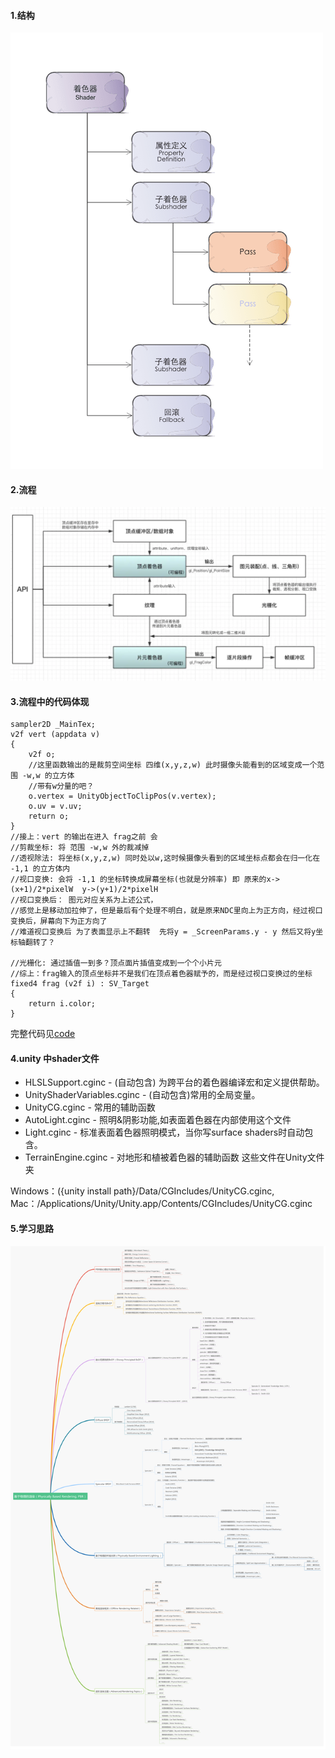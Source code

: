 #### 1.结构  

![](pic/1.png)  

#### 2.流程

![](pic/64.webp)



#### 3.流程中的代码体现

```
sampler2D _MainTex;
v2f vert (appdata v)
{
    v2f o;
    //这里函数输出的是裁剪空间坐标 四维(x,y,z,w) 此时摄像头能看到的区域变成一个范围 -w,w 的立方体
    //带有w分量的吧？
    o.vertex = UnityObjectToClipPos(v.vertex);
    o.uv = v.uv;
    return o;
}
//接上：vert 的输出在进入 frag之前 会
//剪裁坐标: 将 范围 -w,w 外的裁减掉
//透视除法: 将坐标(x,y,z,w) 同时处以w,这时候摄像头看到的区域坐标点都会在归一化在 -1,1 的立方体内
//视口变换: 会将 -1,1 的坐标转换成屏幕坐标(也就是分辨率) 即 原来的x->(x+1)/2*pixelW  y->(y+1)/2*pixelH
//视口变换后： 图元对应关系为上述公式，
//感觉上是移动加拉伸了，但是最后有个处理不明白，就是原来NDC里向上为正方向，经过视口变换后，屏幕向下为正方向了
//难道视口变换后 为了表面显示上不翻转  先将y = _ScreenParams.y - y 然后又将y坐标轴翻转了？

//光栅化: 通过插值一到多？顶点面片插值变成到一个个小片元
//综上：frag输入的顶点坐标并不是我们在顶点着色器赋予的，而是经过视口变换过的坐标
fixed4 frag (v2f i) : SV_Target
{
    return i.color;
}

```

完整代码见[code](code/testNum.shader)

#### 4.unity 中shader文件  

* HLSLSupport.cginc - (自动包含) 为跨平台的着色器编译宏和定义提供帮助。
* UnityShaderVariables.cginc - (自动包含)常用的全局变量。
* UnityCG.cginc - 常用的辅助函数
* AutoLight.cginc - 照明&阴影功能,如表面着色器在内部使用这个文件
* Light.cginc - 标准表面着色器照明模式，当你写surface shaders时自动包含。
* TerrainEngine.cginc - 对地形和植被着色器的辅助函数
这些文件在Unity文件夹  

Windows：({unity install path}/Data/CGIncludes/UnityCG.cginc,           
Mac：/Applications/Unity/Unity.app/Contents/CGIncludes/UnityCG.cginc

#### 5.学习思路

![](pic/74.png)
